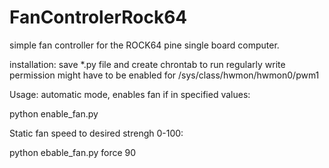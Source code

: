 # FanControlerRock64

simple fan controller for the ROCK64 pine single board computer. 

installation: 
save *.py file and create chrontab to run regularly 
write permission might have to be enabled for /sys/class/hwmon/hwmon0/pwm1 

Usage: 
automatic mode, enables fan if in specified values:

python enable_fan.py 

Static fan speed to desired strengh 0-100:

python ebable_fan.py force 90  
